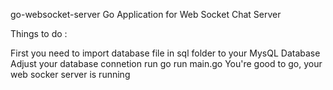 go-websocket-server
Go Application for Web Socket Chat Server

Things to do :

First you need to import database file in sql folder to your MysQL Database
Adjust your database connetion
run go run main.go You're good to go, your web socker server is running
